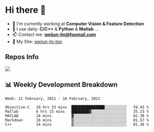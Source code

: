# Hi there 👋

<!--
**Weijun-Lin/Weijun-Lin** is a ✨ _special_ ✨ repository because its `README.md` (this file) appears on your GitHub profile.

Here are some ideas to get you started:

- 🔭 I’m currently working on ...
- 🌱 I’m currently learning ...
- 👯 I’m looking to collaborate on ...
- 🤔 I’m looking for help with ...
- 💬 Ask me about ...
- 📫 How to reach me: ...
- 😄 Pronouns: ...
- ⚡ Fun fact: ...
-->

- 🏢 I'm currently working at **Computer Vision & Feature Detection**
- 🚀 I use daily: **C/C++** & **Python** & **Matlab** ...
- 📫 Contact me: **weijun-lin@foxmail.com**
- 🔗 My Site: [weijun-lin.top](weijun-lin.top)

  

## Repos Info
![](https://github-readme-stats.vercel.app/api?username=Weijun-Lin&theme=cobalt)

## 📊 Weekly Development Breakdown

<!--START_SECTION:waka-->
```text
Week: 11 February, 2021 - 18 February, 2021

Objective-C   10 hrs 33 mins  ███████████████░░░░░░░░░░   59.43 % 
Matlab        6 hrs 15 mins   ████████▓░░░░░░░░░░░░░░░░   35.23 % 
MATLAB        24 mins         ▓░░░░░░░░░░░░░░░░░░░░░░░░   02.30 % 
Markdown      16 mins         ▒░░░░░░░░░░░░░░░░░░░░░░░░   01.57 % 
C++           14 mins         ▒░░░░░░░░░░░░░░░░░░░░░░░░   01.36 % 
```
<!--END_SECTION:waka-->
